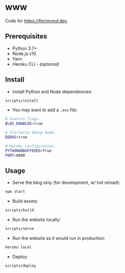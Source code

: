 # www

Code for https://florimond.dev.

## Prerequisites

- Python 3.7+
- Node.js v10
- Yarn
- Heroku CLI - *(optional)*

## Install

- Install Python and Node dependencies:

```bash
scripts/install
```

- You may want to add a `.env` file:

```bash
# Feature flags.
BLOG_ENABLED=true

# Starlette debug mode.
DEBUG=true

# Heroku configuration.
PYTHONUNBUFFERED=True
PORT=8000
```

## Usage

- Serve the blog only (for development, w/ hot reload):

```bash
npm start
```

- Build assets:

```bash
scripts/build
```

- Run the website locally:

```bash
scripts/serve
```

- Run the website as it would run in production:

```bash
heroku local
```

- Deploy:

```bash
scripts/deploy
```
